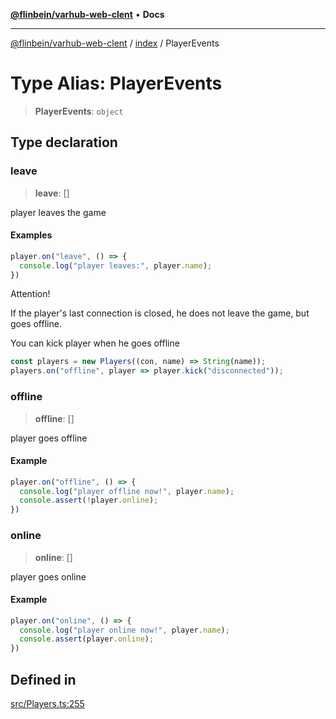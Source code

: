 [**@flinbein/varhub-web-clent**](../../README.md) • **Docs**

***

[@flinbein/varhub-web-clent](../../modules.md) / [index](../README.md) / PlayerEvents

# Type Alias: PlayerEvents

> **PlayerEvents**: `object`

## Type declaration

### leave

> **leave**: []

player leaves the game

#### Examples

```typescript
player.on("leave", () => {
  console.log("player leaves:", player.name);
})
```

Attention!

If the player's last connection is closed, he does not leave the game, but goes offline.

You can kick player when he goes offline

```typescript
const players = new Players((con, name) => String(name));
players.on("offline", player => player.kick("disconnected"));
```

### offline

> **offline**: []

player goes offline

#### Example

```typescript
player.on("offline", () => {
  console.log("player offline now!", player.name);
  console.assert(!player.online);
})
```

### online

> **online**: []

player goes online

#### Example

```typescript
player.on("online", () => {
  console.log("player online now!", player.name);
  console.assert(player.online);
})
```

## Defined in

[src/Players.ts:255](https://github.com/flinbein/varhub-web-client/blob/5849e057250037e1be4f38ff522ce95c9f4e116a/src/Players.ts#L255)
